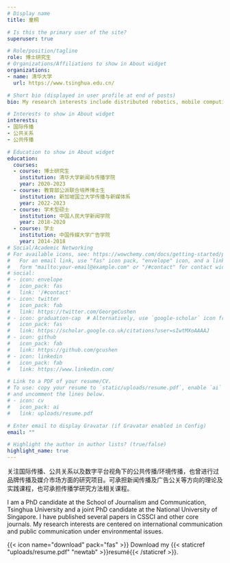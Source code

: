 ```yaml
---
# Display name
title: 童桐

# Is this the primary user of the site?
superuser: true

# Role/position/tagline
role: 博士研究生
# Organizations/Affiliations to show in About widget
organizations:
- name: 清华大学
  url: https://www.tsinghua.edu.cn/

# Short bio (displayed in user profile at end of posts)
bio: My research interests include distributed robotics, mobile computing and programmable matter.

# Interests to show in About widget
interests:
- 国际传播
- 公共关系
- 公共传播

# Education to show in About widget
education:
  courses:
  - course: 博士研究生
    institution: 清华大学新闻与传播学院
    year: 2020-2023
  - course: 教育部公派联合培养博士生
    institution: 新加坡国立大学传播与新媒体系
    year: 2022-2023
  - course: 学术型硕士
    institution: 中国人民大学新闻学院
    year: 2018-2020
  - course: 学士
    institution: 中国传媒大学广告学院
    year: 2014-2018
# Social/Academic Networking
# For available icons, see: https://wowchemy.com/docs/getting-started/page-builder/#icons
#   For an email link, use "fas" icon pack, "envelope" icon, and a link in the
#   form "mailto:your-email@example.com" or "/#contact" for contact widget.
# social:
# - icon: envelope
#   icon_pack: fas
#   link: '/#contact'
# - icon: twitter
#   icon_pack: fab
#   link: https://twitter.com/GeorgeCushen
# - icon: graduation-cap  # Alternatively, use `google-scholar` icon from `ai` icon pack
#   icon_pack: fas
#   link: https://scholar.google.co.uk/citations?user=sIwtMXoAAAAJ
# - icon: github
#   icon_pack: fab
#   link: https://github.com/gcushen
# - icon: linkedin
#   icon_pack: fab
#   link: https://www.linkedin.com/

# Link to a PDF of your resume/CV.
# To use: copy your resume to `static/uploads/resume.pdf`, enable `ai` icons in `params.toml`, 
# and uncomment the lines below.
# - icon: cv
#   icon_pack: ai
#   link: uploads/resume.pdf

# Enter email to display Gravatar (if Gravatar enabled in Config)
email: ""

# Highlight the author in author lists? (true/false)
highlight_name: true
---
```


关注国际传播、公共关系以及数字平台视角下的公共传播/环境传播，也曾进行过品牌传播及媒介市场方面的研究项目。可承担新闻传播及广告公关等方向的理论及实践课程，也可承担传播学研究方法相关课程。

I am a PhD candidate at the School of Journalism and Communication, Tsinghua University and a joint PhD candidate at the National University of Singapore. I have published several papers in CSSCI and other core journals. My research interests are centered on international communication and public communication under environmental issues.

{{< icon name="download" pack="fas" >}} Download my {{< staticref "uploads/resume.pdf" "newtab" >}}resumé{{< /staticref >}}.
